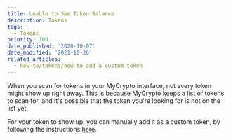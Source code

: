 ```yaml
---
title: Unable to See Token Balance
description: Tokens
tags:
  - Tokens
priority: 100
date_published: '2020-10-07'
date_modified: '2021-10-26'
related_articles:
  - how-to/tokens/how-to-add-a-custom-token
---
```


When you scan for tokens in your MyCrypto interface, not every token might show up right away. This is because MyCrypto keeps a list of tokens to scan for, and it's possible that the token you're looking for is not on the list yet.

For your token to show up, you can manually add it as a custom token, by following the instructions [here](/how-to/tokens/how-to-add-a-custom-token).
